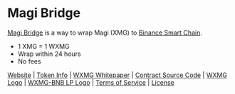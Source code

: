 # Magi Bridge
[Magi Bridge](https://wrap.magibridge.com) is a way to wrap Magi (XMG) to [Binance Smart Chain](https://bscscan.com).

- 1 XMG = 1 WXMG
- Wrap within 24 hours
- No fees

[Website](https://wrap.magibridge.com) | [Token Info](https://bit.ly/3GSuhLf) | [WXMG Whitepaper](https://drive.google.com/file/d/1InxB8E1ESGN9CmXM8aRVKuLEUKEAGEMU/view?usp=sharing) | [Contract Source Code](https://github.com/MagiBridge/MagiBridge/blob/main/WXMG.sol) | [WXMG Logo](https://github.com/MagiBridge/MagiBridge/blob/main/WXMG%20Logo.png) | [WXMG-BNB LP Logo](https://github.com/MagiBridge/MagiBridge/blob/main/WXMG-BNB%20LP%20Logo.png) | [Terms of Service](https://github.com/MagiBridge/MagiBridge/blob/main/ToS.md) | [License](https://github.com/MagiBridge/MagiBridge/blob/main/LICENSE)
